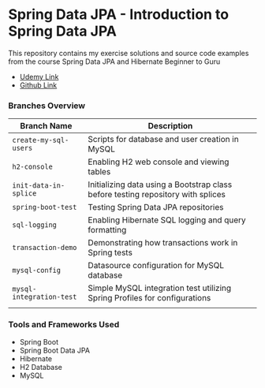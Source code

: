 # Spring Data JPA - Introduction to Spring Data JPA

This repository contains my exercise solutions and source code examples from the course Spring Data JPA and Hibernate Beginner to Guru

* [Udemy Link](https://www.udemy.com/course/hibernate-and-spring-data-jpa-beginner-to-guru)
* [Github Link](https://github.com/springframeworkguru/sdjpa-intro)

### Branches Overview

| Branch Name              | Description                                                                      |
|--------------------------|----------------------------------------------------------------------------------|
| `create-my-sql-users`    | Scripts for database and user creation in MySQL                                  |
| `h2-console`             | Enabling H2 web console and viewing tables                                       |
| `init-data-in-splice`    | Initializing data using a Bootstrap class before testing repository with splices |
| `spring-boot-test`       | Testing Spring Data JPA repositories                                             |
| `sql-logging`            | Enabling Hibernate SQL logging and query formatting                              |
| `transaction-demo`       | Demonstrating how transactions work in Spring tests                              |
| `mysql-config`            | Datasource configuration for MySQL database                                      |
| `mysql-integration-test` | Simple MySQL integration test utilizing Spring Profiles for configurations       |
|                          |                                                                                  |


### Tools and Frameworks Used

* Spring Boot 
* Spring Boot Data JPA
* Hibernate
* H2 Database
* MySQL